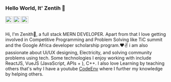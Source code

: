 ### Hello World, It' Zentih 👋


<a href="https://web.facebook.com/etongo.zenith.9/">
<img align="left" alt="Zedmiles Prag" width="22px" src="https://cdn.jsdelivr.net/npm/simple-icons@v3/icons/facebook.svg" />
</a>
<a href="https://www.linkedin.com/in/zenith-noble-2237b7216/">
<img align="left" alt="Zedmiles Prag" width="22px" src="https://cdn.jsdelivr.net/npm/simple-icons@v3/icons/linkedin.svg" />
</a>
<a href="https://www.instagram.com/code_env/">
<img align="left" alt="Zedmiles Prag" width="22px" src="https://cdn.jsdelivr.net/npm/simple-icons@v3/icons/instagram.svg" />
</a>
<br />

<br />


Hi, I'm Zenith🙌, a full stack MERN DEVELOPER. Apart from that I love getting involved in Competitive Programming and Problem Solving like TiC summit and the Google Africa developer scholarship program.❤✌ i am also passionate about Ui/UX designing, Electricity, and solving community problems using tech. Some technologies I enjoy working with include ReactJS, VueJS (JavaScript, APIs + ), C++. I also love Learning by teaching others that's why I have a youtube  <a href="https://youtube.com/@codeenv"  target="_blank" rel="noreferrer" >CodeEnv</a> where I further my knowledge by helping others.
